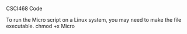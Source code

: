 CSCI468 Code

To run the Micro script on a Linux system, you may need to make the file executable.
chmod +x Micro